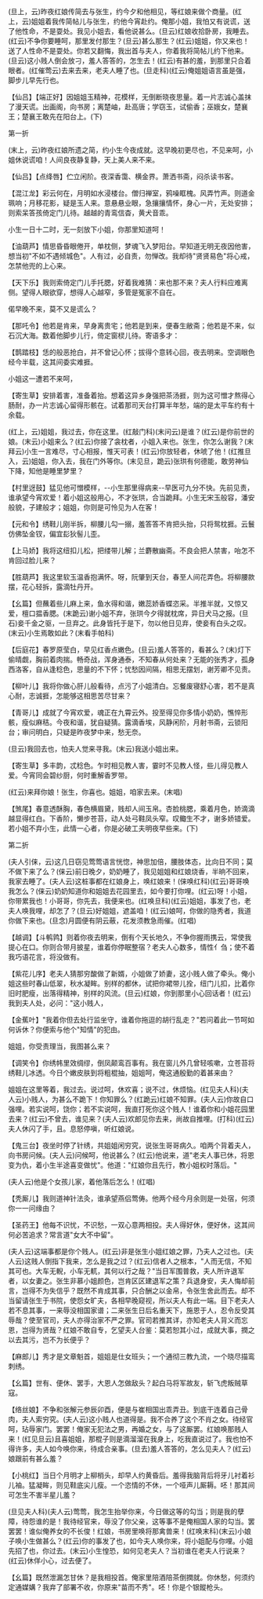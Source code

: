 <!-- { "loadSidebar": true } -->
(旦上，云)昨夜红娘传简去与张生，约今夕和他相见，等红娘来做个商量。(红上，云)姐姐着我传简帖儿与张生，约他今宵赴约。俺那小姐，我怕又有说谎，送了他性命，不是耍处。我见小姐去，看他说甚么。(旦云)红娘收拾卧房，我睡去。(红云)不争你要睡呵，那里发付那生？(旦云)甚么那生？(红云)姐姐，你又来也！送了人性命不是耍处。你若又翻悔，我出首与夫人，你着我将简帖儿约下他来。(旦云)这小贱人倒会放刁，羞人答答的，怎生去！(红云)有甚的羞，到那里只合着眼者。(红催莺云)去来去来，老夫人睡了也。(旦走科)(红云)俺姐姐语言虽是强，脚步儿早先行也。

【仙吕】【端正好】因姐姐玉精神，花模样，无倒断晓夜思量。着一片志诚心盖抹了漫天谎。出画阁，向书房；离楚岫，赴高唐；学窃玉，试偷香；巫娥女，楚襄王；楚襄王敢先在阳台上。(下)

第一折

(末上，云)昨夜红娘所遗之简，约小生今夜成就。这早晚初更尽也，不见来呵，小姐休说谎咱！人间良夜静复静，天上美人来不来。

【仙吕】【点绛唇】伫立闲阶。夜深香霭、横金界。萧洒书斋，闷杀读书客。

【混江龙】彩云何在，月明如水浸楼台。僧归禅室，鸦噪眶槐。风弄竹声。则道金珮响；月移花影，疑是玉人来。意悬悬业眼，急攘攘情怀，身心一片，无处安排；则索呆答孩倚定门儿待。越越的青鸾信杳，黄犬音乖。

小生一日十二时，无一刻放下小姐，你那里知道呵！

【油葫芦】情思昏昏眼倦开，单枕侧，梦魂飞入梦阳台。早知道无明无夜因他害，想当初"不如不遇倾城色"。人有过，必自责，勿惮改。我却待"贤贤易色"将心戒，怎禁他兜的上心来。

【天下乐】我则索倚定门儿手托腮，好着我难猜：来也那不来？夫人行料应难离侧。望得人眼欲穿，想得人心越窄，多管是冤家不自在。

偌早晚不来，莫不又是谎么？

【那吒令】他若是肯来，早身离贵宅；他若是到来，便春生敝斋；他若是不来，似石沉大海。数着他脚步儿行，倚定窗棂儿待。寄语多才：

【鹊踏枝】恁的般恶抢白，并不曾记心怀；拔得个意转心回，夜去明来。空调眼色经今半载，这其间委实难捱。

小姐这一遭若不来呵，

【寄生草】安排着害，准备着抬。想着这异乡身强把茶汤捱，则为这可憎才熬得心肠耐，办一片志诚心留得形骸在。试着那司天台打算半年愁，端的是太平车约有十余载。

(红上，云)姐姐，我过去，你在这里。(红敲门科)(末问云)是谁？(红云)是你前世的娘。(末云)小姐来么？(红云)你接了衾枕者，小姐入来也。张生，你怎么谢我？(末拜云)小生一言难尽，寸心相报，惟天可表！(红云)你放轻者，休唬了他！(红推旦入，云)姐姐，你入去，我在门外等你。(末见旦，跪云)张珙有何德能，敢劳神仙下降，知他是睡里梦里？

【村里迓鼓】猛见他可憎模样，--小生那里得病来--早医可九分不快。先前见责，谁承望今宵欢爱！着小姐这般用心，不才张珙，合当跪拜。小生无宋玉般容，潘安般貌，子建般才；姐姐，你则是可怜见为人在客！

【元和令】绣鞋儿刚半拆，柳腰儿勾一搦，羞答答不肯把头抬，只将鸳枕捱。云鬟仿佛坠金钗，偏宜髟狄髻儿歪。

【上马娇】我将这纽扣儿松，把缕带儿解；兰麝散幽斋。不良会把人禁害，咍怎不肯回过脸儿来？

【胜葫芦】我这里软玉温香抱满怀。呀，阮肇到天台，春至人间花弄色。将柳腰款摆，花心轻拆，露滴牡丹开。

【幺篇】但蘸着些儿麻上来，鱼水得和谐，嫩蕊娇香蝶恣采。半推半就，又惊又爱，檀口揾香腮。(末跪云)谢小姐不弃，张珙今夕得就枕席，异日犬马之报。(旦石)妾千金之驱，一旦弃之。此身皆托于是下，勿以他日见弃，使妾有白头之叹。(末云)小生焉敢如此？(末看手帕科)

【后庭花】春罗原莹白，早见红香点嫩色。(旦云)羞人答答的，看甚么？(末)灯下偷晴觑，胸前着肉揣。畅奇战，浑身通泰，不知春从何处来？无能的张秀才，孤身西洛客，自从逢稔色，思量的不下怀；忧愁因间隔，相思无摆划，谢芳卿不见责。

【柳叶儿】我将你做心肝儿般看待，点污了小姐清白。忘餐废寝舒心害，若不是真心耐，志诚捱，怎能够这相思苦尽甘来？

【青哥儿】成就了今宵欢爱，魂正在九霄云外。投至得见你多情小奶奶，憔悴形骸，瘦似麻秸。今夜和谐，犹自疑猜。露滴香埃，风静闲阶，月射书斋，云锁阳台；审问明白，只疑是昨夜梦中来，愁无奈。

(旦云)我回去也，怕夫人觉来寻我。(末云)我送小姐出来。

【寄生草】多丰韵，忒稔色。乍时相见教人害，霎时不见教人怪，些儿得见教人爱。今宵同会碧纱厨，何时重解香罗带。

(红云)来拜你娘！张生，你喜也。姐姐，咱家去来。(末唱)

【煞尾】春意透酥胸，春色横眉黛，贱却人间玉帛。杏脸桃腮，乘着月色，娇滴滴越显得红白。下香阶，懒步苍苔，动人处弓鞋凤头窄。叹鲰生不才，谢多娇错爱。若小姐不弃小生，此情一心者，你是必破工夫明夜早些来。(下)


第二折

(夫人引俫，云)这几日窃见莺莺语言恍惚，神思加倍，腰肢体态，比向日不同；莫不做下来了么？(俫云)前日晚夕，奶奶睡了，我见姐姐和红娘烧香，半晌不回来，我家去睡了。(夫人云)这桩事都在红娘身上，唤红娘来！(俫唤红科)(红云)哥哥唤我怎么？(俫云)奶奶知道你和姐姐去花园里去，如今要打你哩。(红云)呀！小姐，你带累我也！小哥哥，你先去，我便来也。(红唤旦科)(红云)姐姐，事发了也，老夫人唤我哩，却怎了？(旦云)好姐姐，遮盖咱！(红云)娘呵，你做的隐秀者，我道你做下来也。(旦念)月圆便有阴云蔽，花发须教急雨催。(红唱)

【越调】【斗鹌鹑】则着你夜去明来，倒有个天长地久，不争你握雨携云，常使我提心在口。你则合带月披星，谁着你停眠整宿？老夫人心数多，情性亻刍；使不着我巧语花言，将没做有。

【紫花儿序】老夫人猜那穷酸做了新婿，小姐做了娇妻，这小贱人做了牵头。俺小姐这些时春山低翠，秋水凝眸。别样的都休，试把你裙带儿拴，纽门儿扣，比着你旧时肥瘦，出落得精神，别样的风流。(旦云)红娘，你到那里小心回话者！(红云)我到夫人处，必问："这小贱人，

【金蕉叶】"我着你但去处行监坐守，谁着你拖逗的胡行乱走？"若问着此一节呵如何诉休？你便索与他个"知情"的犯由。

姐姐，你受责理当，我图甚么来？

【调笑令】你绣帏里效绸缪，倒凤颠鸾百事有。我在窗儿外几曾轻咳嗽，立苍苔将绣鞋儿冰透。今日个嫩皮肤到将粗棍抽，姐姐呵，俺这通殷勤的着甚来由？

姐姐在这里等着，我过去。说过呵，休欢喜；说不过，休烦恼。(红见夫人科)(夫人云)小贱人，为甚么不跪下！你知罪么？(红跪云)红娘不知罪。(夫人云)你故自口强哩。若实说呵，饶你；若不实说呵，我直打死你这个贱人！谁着你和小姐花园里去来？(红云)不曾去，谁见来？(夫人云)欢郎见你去来，尚故自推哩。(打科)(红云)夫人休闪了手，且。息怒停嗔，听红娘说。

【鬼三台】夜坐时停了针绣，共姐姐闲穷究，说张生哥哥病久。咱两个背着夫人，向书房问候。(夫人云)问候呵，他说甚么？(红云)他说来，道"老夫人事已休，将恩变为仇，着小生半途喜变做忧"。他道："红娘你且先行，教小姐权时落后。"

(夫人云)他是个女孩儿家，着他落后怎么！(红唱)

【秃厮儿】我则道神针法灸，谁承望燕侣莺俦。他两个经今月余则是一处宿，何须你一一问缘由？

【圣药王】他每不识忧，不识愁，一双心意两相投。夫人得好休，便好休，这其间何必苦追求？常言道"女大不中留"。

(夫人云)这端事都是你个贱人。(红云)非是张生小姐红娘之罪，乃夫人之过也。(夫人云)这贱人倒指下我来，怎么是我之过？(红云)信者人之根本，"人而无信，不知其可也。大车无輗，小车无軏，其何以行之哉？"当日军围普救，夫人所许退军者，以女妻之。张生非慕小姐颜色，岂肯区区建退军之策？兵退身安，夫人悔却前言，岂得不为失信乎？既然不肯成其事，只合酬之以金帛，令张生舍此而去。却不当留请张生于书院，使怨女旷夫，各相早晚窥视，所以夫人有此一端。目下老夫人若不息其事，一来辱没相国家谱；二来张生日后名重天下，施恩于人，忍令反受其辱哉？使至官司，夫人亦得治家不严之罪。官司若推其详，亦知老夫人背义而忘恩，岂得为贤哉？红娘不敢自专，乞望夫人台鉴：莫若恕其小过，成就大事，撋之以去其污，岂不为长便乎？

【麻郎儿】秀才是文章魁首，姐姐是仕女班头；一个通彻三教九流，一个晓尽描鸾刺绣。

【幺篇】世有、便休、罢手，大恩人怎做敌头？起白马将军故友，斩飞虎叛贼草寇。

【络丝娘】不争和张解元参辰卯酉，便是与崔相国出乖弄丑。到底干连着自己骨肉，夫人索穷究。(夫人云)这小贱人也道得是。我不合养了这个不肖之女。待经官呵，玷辱家门。罢罢！俺家无犯法之男，再婚之女，与了这厮罢。红娘唤那贱人来！(红见旦云)且喜姐姐，那棍子则是滴溜溜在我身上，吃我直说过了。我也怕不得许多，夫人如今唤你来，待成合亲事。(旦去)羞人答答的，怎么见夫人？(红云)娘跟前有甚么羞？

【小桃红】当日个月明才上柳梢头，却早人约黄昏后。羞得我脑背后将牙儿衬着衫儿袖。猛凝眸，则见鞋底尖儿瘦。一个恣情的不休，一个哑声儿厮耨。呸！那其间可怎生不害半星儿羞？

(旦见夫人科)(夫人云)莺莺，我怎生抬举你来，今日做这等的勾当；则是我的孽障，待怨谁的是！我待经官来，辱没了你父亲，这等事不是俺相国人家的勾当。罢罢罢！谁似俺养女的不长俊！红娘，书房里唤将那禽兽来！(红唤末科)(末云)小娘子唤小生做甚么？(红云)你的事发了也，如今夫人唤你来，将小姐配与你哩。小姐先招了也，你过去。(末云)小生惶恐，如何见老夫人？当初谁在老夫人行说来？(红云)休佯小心，过去便了。

【幺篇】既然泄漏怎甘休？是我相投首。俺家里陪酒陪茶倒撋就。你休愁，何须约定通媒媾？我弃了部署不收，你原来"苗而不秀"。呸！你是个银鏦枪头。

